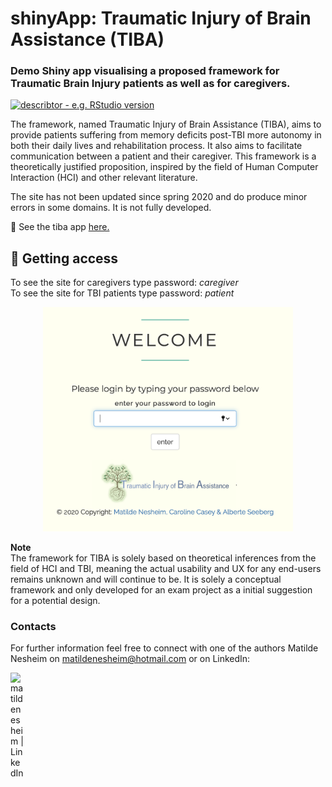 # shinyApp: Traumatic Injury of Brain Assistance (TIBA)
### Demo Shiny app visualising a proposed framework for Traumatic Brain Injury patients as well as for caregivers. 
[![describtor - e.g. RStudio version](https://img.shields.io/badge/RStudio%20Version->=3.6.1-green)](www.desired_reference.com)

The framework, named Traumatic Injury of Brain Assistance (TIBA), aims to provide patients suffering from memory deficits post-TBI more autonomy in both their daily lives and rehabilitation process. It also aims to facilitate communication between a patient and their caregiver. This framework is a theoretically justified proposition, inspired by the field of Human Computer Interaction (HCI) and other relevant literature.

The site has not been updated since spring 2020 and do produce minor errors in some domains. It is not fully developed.   

🧠 See the tiba app [here.](https://matildenesheim.shinyapps.io/TIBA/)

## 🔑 Getting access
To see the site for caregivers type password: <i>caregiver</i><br>
To see the site for TBI patients type password: <i>patient</i>

<div align="center"><img src="/www/images/login.png" width="400px"/></div>

**Note** <br>
The framework for TIBA is solely based on theoretical inferences from the field of HCI and TBI, meaning the actual usability and UX for any end-users remains unknown and will continue to be. It is solely a conceptual framework and only developed for an exam project as a initial suggestion for a potential design. 

### Contacts 
For further information feel free to connect with one of the authors Matilde Nesheim on [matildenesheim@hotmail.com](mailto:matildenesheim@hotmail.com?subject=[GitHub]%20TIBA) or on LinkedIn:

[<img align="left" alt="matildenesheim | LinkedIn" width="22px" src="https://raw.githubusercontent.com/rahuldkjain/github-profile-readme-generator/master/src/images/icons/Social/linked-in-alt.svg" />][linkedin]

<br />

</details>

[linkedin]: https://www.linkedin.com/in/matildenesheim
